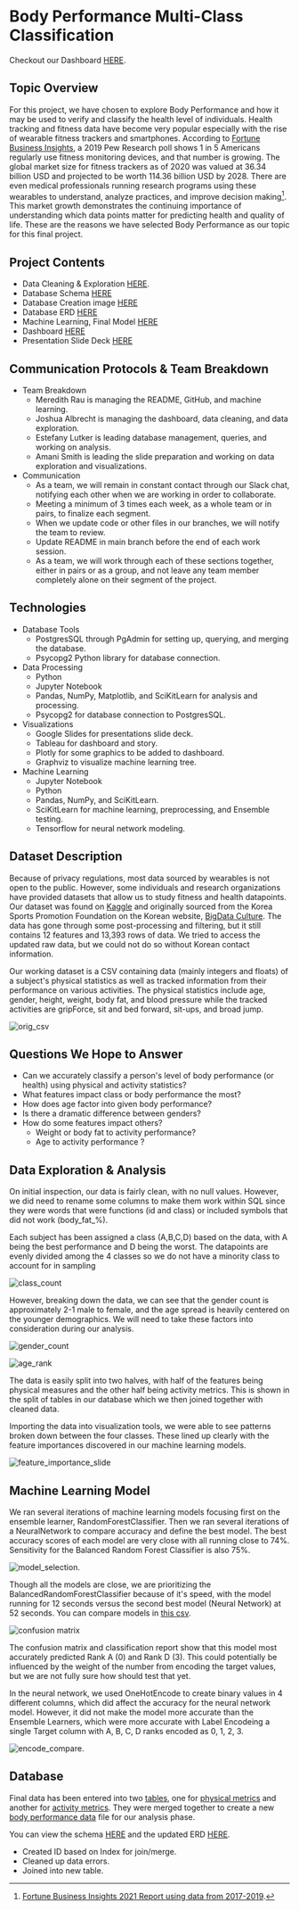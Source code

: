 # Body Performance Multi-Class Classification

Checkout our Dashboard [HERE](https://public.tableau.com/app/profile/josh.albrecht/viz/BodyPerformanceDataFinal/BodyPerformanceData).

## Topic Overview

For this project, we have chosen to explore Body Performance and how it may be used to verify and classify the health level of individuals. Health tracking and fitness data have become very popular especially with the rise of wearable fitness trackers and smartphones. According to [Fortune Business Insights](https://www.fortunebusinessinsights.com/fitness-tracker-market-103358), a 2019 Pew Research poll shows 1 in 5 Americans regularly use fitness monitoring devices, and that number is growing. The global market size for fitness trackers as of 2020 was valued at 36.34 billion USD and projected to be worth 114.36 billion USD by 2028. There are even medical professionals running research programs using these wearables to understand, analyze practices, and improve decision making[^1]. This market growth demonstrates the continuing importance of understanding which data points matter for predicting health and quality of life.  These are the reasons we have selected Body Performance as our topic for this final project.

## Project Contents

- Data Cleaning & Exploration [HERE](Data_Cleaning.ipynb).
- Database Schema [HERE](https://github.com/ChallahBack83/Body_Performance/blob/main/queries_for_tables.sql)
- Database Creation image [HERE](https://github.com/ChallahBack83/Body_Performance/blob/main/Table%20Images/body_performance_table.png)
- Database ERD [HERE](https://github.com/ChallahBack83/Body_Performance/blob/main/Table%20Images/ERD%20Schema.png)
- Machine Learning, Final Model [HERE](final_ml_model.ipynb)
- Dashboard [HERE](https://public.tableau.com/app/profile/josh.albrecht/viz/BodyPerformanceDataFinal/BodyPerformanceData)
- Presentation Slide Deck [HERE](https://docs.google.com/presentation/d/1kYg-bvy_dPiT_QFUBEQEtB2kAm_iFrdXltL5T15IgjE/edit#slide=id.p)


## Communication Protocols & Team Breakdown

- Team Breakdown
  - Meredith Rau is managing the README, GitHub, and machine learning.
  - Joshua Albrecht is managing the dashboard, data cleaning, and data exploration.
  - Estefany Lutker is leading database management, queries, and working on analysis.
  - Amani Smith is leading the slide preparation and working on data exploration and visualizations.
- Communication
  - As a team, we will remain in constant contact through our Slack chat, notifying each other when we are working in order to collaborate.
  - Meeting a minimum of 3 times each week, as a whole team or in pairs, to finalize each segment.
  - When we update code or other files in our branches, we will notify the team to review.
  - Update README in main branch before the end of each work session.
  - As a team, we will work through each of these sections together, either in pairs or as a group, and not leave any team member completely alone on their segment of the project.

## Technologies

- Database Tools
  - PostgresSQL through PgAdmin for setting up, querying, and merging the database.
  - Psycopg2 Python library for database connection.
- Data Processing
  - Python
  - Jupyter Notebook
  - Pandas, NumPy, Matplotlib, and SciKitLearn for analysis and processing.
  - Psycopg2 for database connection to PostgresSQL.
- Visualizations
  - Google Slides for presentations slide deck.
  - Tableau for dashboard and story.
  - Plotly for some graphics to be added to dashboard.
  - Graphviz to visualize machine learning tree.
- Machine Learning
  - Jupyter Notebook
  - Python
  - Pandas, NumPy, and SciKitLearn.
  - SciKitLearn for machine learning, preprocessing, and Ensemble testing.
  - Tensorflow for neural network modeling.
 
## Dataset Description
 
Because of privacy regulations, most data sourced by wearables is not open to the public. However, some individuals and research organizations have provided datasets that allow us to study fitness and health datapoints. Our dataset was found on [Kaggle](https://www.kaggle.com/datasets/kukuroo3/body-performance-data) and originally sourced from the Korea Sports Promotion Foundation on the Korean website, [BigData Culture](https://www.bigdata-culture.kr/bigdata/user/data_market/detail.do?id=ace0aea7-5eee-48b9-b616-637365d665c1). The data has gone through some post-processing and filtering, but it still contains 12 features and 13,393 rows of data.  We tried to access the updated raw data, but we could not do so without Korean contact information.

Our working dataset is a CSV containing data (mainly integers and floats) of a subject's physical statistics as well as tracked information from their performance on various activities.  The physical statistics include age, gender, height, weight, body fat, and blood pressure while the tracked activities are gripForce, sit and bed forward, sit-ups, and broad jump. 

![orig_csv](https://github.com/ChallahBack83/Body_Performance/blob/M_Rau/Images/orig_csv.png)

## Questions We Hope to Answer

  - Can we accurately classify a person's level of body performance (or health) using physical and activity statistics?
  - What features impact class or body performance the most?
  - How does age factor into given body performance?
  - Is there a dramatic difference between genders?
  - How do some features impact others?
    - Weight or body fat to activity performance?
    - Age to activity performance ?
    

## Data Exploration & Analysis

On initial inspection, our data is fairly clean, with no null values. However, we did need to rename some columns to make them work within SQL since they were words that were functions (id and class) or included symbols that did not work (body_fat_%).

Each subject has been assigned a class (A,B,C,D) based on the data, with A being the best performance and D being the worst. The datapoints are evenly divided among the 4 classes so we do not have a minority class to account for in sampling

![class_count](https://github.com/ChallahBack83/Body_Performance/blob/M_Rau/Images/class_cnt.png)

However, breaking down the data, we can see that the gender count is approximately 2-1 male to female, and the age spread is heavily centered on the younger demographics. We will need to take these factors into consideration during our analysis.

![gender_count](https://github.com/ChallahBack83/Body_Performance/blob/main/Images/Gender_breakdown_slides.png)

![age_rank](https://github.com/ChallahBack83/Body_Performance/blob/main/Images/age_rank.png)

The data is easily split into two halves, with half of the features being physical measures and the other half being activity metrics. This is shown in the split of tables in our database which we then joined together with cleaned data. 

Importing the data into visualization tools, we were able to see patterns broken down between the four classes. These lined up clearly with the feature importances discovered in our machine learning models.

![feature_importance_slide](https://github.com/ChallahBack83/Body_Performance/blob/main/Images/feature_importances_slide.png)


## Machine Learning Model

We ran several iterations of machine learning models focusing first on the ensemble learner, RandomForestClassifier. Then we ran several iterations of a NeuralNetwork to compare accuracy and define the best model.  The best accuracy scores of each model are very close with all running close to 74%. Sensitivity for the Balanced Random Forest Classifier is also 75%. 

![model_selection](https://github.com/ChallahBack83/Body_Performance/blob/main/Images/model_selection.png).


Though all the models are close, we are prioritizing the BalancedRandomForestClassifier because of it's speed, with the model running for 12 seconds versus the second best model (Neural Network) at 52 seconds. You can compare models in [this csv](). 

![confusion matrix](https://github.com/ChallahBack83/Body_Performance/blob/main/Images/confusion_matrix.png)


The confusion matrix and classification report show that this model most accurately predicted Rank A (0) and Rank D (3).  This could potentially be influenced by the weight of the number from encoding the target values, but we are not fully sure how should test that yet.

In the neural network, we used OneHotEncode to create binary values in 4 different columns, which did affect the accuracy for the neural network model. However, it did not make the model more accurate than the Ensemble Learners, which were more accurate with Label Encodeing a single Target column with A, B, C, D ranks encoded as 0, 1, 2, 3.

![encode_compare](https://github.com/ChallahBack83/Body_Performance/blob/main/Images/encode_compare.png).

## Database

Final data has been entered into two [tables](https://github.com/ChallahBack83/Body_Performance/blob/main/Table%20Images/importing_data_to_tables.png), one for [physical metrics](https://github.com/ChallahBack83/Body_Performance/blob/main/Resources/Physical_metrics.csv) and another for [activity metrics](https://github.com/ChallahBack83/Body_Performance/blob/main/Resources/Activity_metrics.csv).  They were merged together to create a new [body performance data](https://github.com/ChallahBack83/Body_Performance/blob/main/Resources/body_performance.csv) file for our analysis phase. 

You can view the schema [HERE](https://github.com/ChallahBack83/Body_Performance/blob/main/queries_for_tables.sql) and the updated ERD [HERE](https://github.com/ChallahBack83/Body_Performance/blob/main/Table%20Images/ERD%20Schema.png).
- Created ID based on Index for join/merge.
- Cleaned up data errors.
- Joined into new table.
    

  




[^1]: [Fortune Business Insights 2021 Report using data from 2017-2019](https://www.fortunebusinessinsights.com/fitness-tracker-market-103358).
